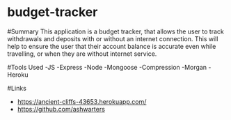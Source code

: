 # budget-tracker

#Summary
This application is a budget tracker, that allows the user to track withdrawals and deposits with or without an internet connection. This will help to ensure the user that their account balance is accurate even while travelling, or when they are without internet service.

#Tools Used
-JS
-Express
-Node
-Mongoose
-Compression
-Morgan
-Heroku

#Links
- https://ancient-cliffs-43653.herokuapp.com/
- https://github.com/ashwarters
